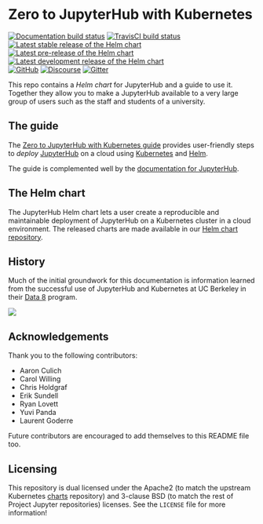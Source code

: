 # Zero to JupyterHub with Kubernetes

[![Documentation build status](https://img.shields.io/readthedocs/zero-to-jupyterhub?logo=read-the-docs)](https://zero-to-jupyterhub.readthedocs.io/en/latest/?badge=latest)
[![TravisCI build status](https://img.shields.io/travis/jupyterhub/zero-to-jupyterhub-k8s/master?logo=travis)](https://travis-ci.org/jupyterhub/configurable-http-proxy)
[![Latest stable release of the Helm chart](https://img.shields.io/badge/dynamic/json.svg?label=stable&url=https://jupyterhub.github.io/helm-chart/info.json&query=$.jupyterhub.stable&colorB=orange&logo=helm)](https://jupyterhub.github.io/helm-chart/)
[![Latest pre-release of the Helm chart](https://img.shields.io/badge/dynamic/json.svg?label=pre&url=https://jupyterhub.github.io/helm-chart/info.json&query=$.jupyterhub.pre&colorB=orange&logo=helm)](https://jupyterhub.github.io/helm-chart/)
[![Latest development release of the Helm chart](https://img.shields.io/badge/dynamic/json.svg?label=dev&url=https://jupyterhub.github.io/helm-chart/info.json&query=$.jupyterhub.latest&colorB=orange&logo=helm)](https://jupyterhub.github.io/helm-chart/)
<br/>
[![GitHub](https://img.shields.io/badge/issue_tracking-github-blue?logo=github)](https://github.com/jupyterhub/zero-to-jupyterhub-k8s/issues)
[![Discourse](https://img.shields.io/badge/help_forum-discourse-blue?logo=discourse)](https://discourse.jupyter.org/c/jupyterhub/z2jh-k8s)
[![Gitter](https://img.shields.io/badge/social_chat-gitter-blue?logo=gitter)](https://gitter.im/jupyterhub/jupyterhub)


This repo contains a *Helm chart* for JupyterHub and a guide to use it. Together
they allow you to make a JupyterHub available to a very large group of users
such as the staff and students of a university.

## The guide

The [Zero to JupyterHub with Kubernetes guide](https://z2jh.jupyter.org)
provides user-friendly steps to _deploy_
[JupyterHub](https://github.com/jupyterhub/jupyterhub) on a cloud using
[Kubernetes](https://kubernetes.io/) and [Helm](https://helm.sh/).

The guide is complemented well by the [documentation for JupyterHub](https://jupyterhub.readthedocs.io).

## The Helm chart

The JupyterHub Helm chart lets a user create a reproducible and maintainable
deployment of JupyterHub on a Kubernetes cluster in a cloud environment. The
released charts are made available in our [Helm chart
repository](https://jupyterhub.github.io/helm-chart).

## History

Much of the initial groundwork for this documentation is information learned
from the successful use of JupyterHub and Kubernetes at UC Berkeley in their
[Data 8](http://data8.org/) program.

![](doc/source/_static/images/data8_audience.jpg)

## Acknowledgements

Thank you to the following contributors:

- Aaron Culich
- Carol Willing
- Chris Holdgraf
- Erik Sundell
- Ryan Lovett
- Yuvi Panda
- Laurent Goderre

Future contributors are encouraged to add themselves to this README file too.

## Licensing

This repository is dual licensed under the Apache2 (to match the upstream
Kubernetes [charts](https://github.com/helm/charts) repository) and
3-clause BSD (to match the rest of Project Jupyter repositories) licenses. See
the `LICENSE` file for more information!
